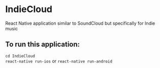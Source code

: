# IndieCloud
React Native application similar to SoundCloud but specifically for Indie music

## To run this application:
`cd IndieCloud`<br>`react-native run-ios` or `react-native run-android`
